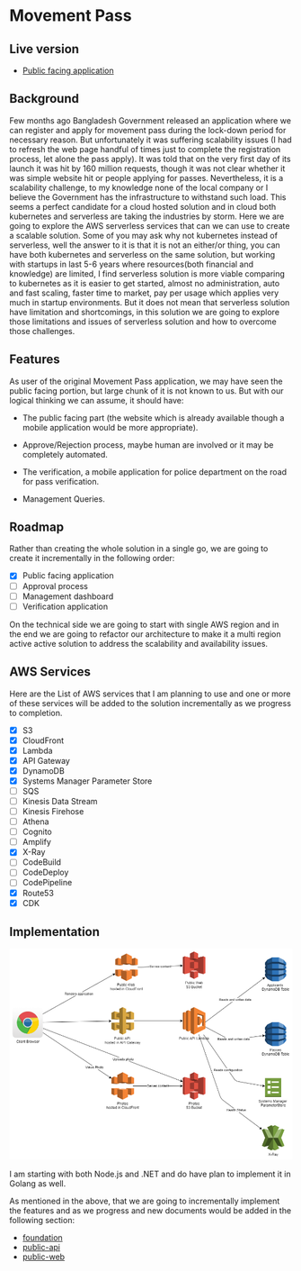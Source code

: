 # Movement Pass

## Live version

* [Public facing application](https://movement-pass.com)

## Background

Few months ago Bangladesh Government released an application where we can register and apply for movement pass during
the lock-down period for necessary reason. But unfortunately it was suffering scalability issues (I had to refresh the
web page handful of times just to complete the registration process, let alone the pass apply). It was told that on the
very first day of its launch it was hit by 160 million requests, though it was not clear whether it was simple website
hit or people applying for passes. Nevertheless, it is a scalability challenge, to my knowledge none of the local
company or I believe the Government has the infrastructure to withstand such load. This seems a perfect candidate for a
cloud hosted solution and in cloud both kubernetes and serverless are taking the industries by storm. Here we are going
to explore the AWS serverless services that can we can use to create a scalable solution. Some of you may ask why not
kubernetes instead of serverless, well the answer to it is that it is not an either/or thing, you can have both
kubernetes and serverless on the same solution, but working with startups in last 5-6 years where resources(both
financial and knowledge) are limited, I find serverless solution is more viable comparing to kubernetes as it is easier
to get started, almost no administration, auto and fast scaling, faster time to market, pay per usage which applies very
much in startup environments. But it does not mean that serverless solution have limitation and shortcomings, in this
solution we are going to explore those limitations and issues of serverless solution and how to overcome those
challenges.

## Features

As user of the original Movement Pass application, we may have seen the public facing portion, but large chunk of it is
not known to us. But with our logical thinking we can assume, it should have:

* The public facing part (the website which is already available though a mobile application would be more appropriate).

* Approve/Rejection process, maybe human are involved or it may be completely automated.

* The verification, a mobile application for police department on the road for pass verification.

* Management Queries.

## Roadmap

Rather than creating the whole solution in a single go, we are going to create it incrementally in the following order:

- [x] Public facing application
- [ ] Approval process
- [ ] Management dashboard
- [ ] Verification application

On the technical side we are going to start with single AWS region and in the end we are going to refactor our
architecture to make it a multi region active active solution to address the scalability and availability issues.

## AWS Services

Here are the List of AWS services that I am planning to use and one or more of these services will be added to the
solution incrementally as we progress to completion.

- [x] S3
- [x] CloudFront
- [x] Lambda
- [x] API Gateway
- [x] DynamoDB
- [x] Systems Manager Parameter Store
- [ ] SQS
- [ ] Kinesis Data Stream
- [ ] Kinesis Firehose
- [ ] Athena
- [ ] Cognito
- [ ] Amplify
- [x] X-Ray
- [ ] CodeBuild
- [ ] CodeDeploy
- [ ] CodePipeline
- [x] Route53
- [x] CDK

## Implementation

![Current snapshot](media/movement-pass-v1.png)

I am starting with both Node.js and .NET and do have plan to implement it in Golang as well.

As mentioned in the above, that we are going to incrementally implement the features and as we progress and new
documents would be added in the following section:

* [foundation](/foundation.md)
* [public-api](/public-api.md)
* [public-web](/public-web.md)
